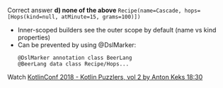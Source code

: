 Correct answer **d) none of the above**
`Recipe(name=Cascade, hops=[Hops(kind=null, atMinute=15, grams=100)])`

* Inner-scoped builders see the outer scope by default (name vs kind properties)
* Can be prevented by using @DslMarker:
    ```
    @DslMarker annotation class BeerLang
    @BeerLang data class Recipe/Hops...
    ```

Watch [KotlinConf 2018 - Kotlin Puzzlers, vol 2 by Anton Keks 18:30](https://www.youtube.com/watch?v=Xq9vBZs0j-8&lc=UgzrxmtADpeVJWbzo-14AaABAg#t=18m30s)
